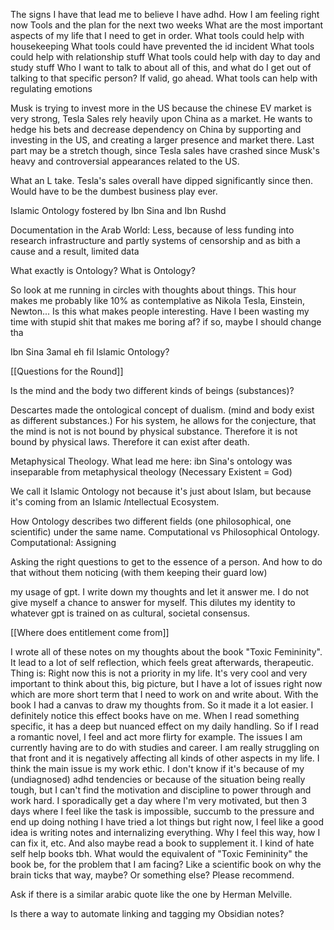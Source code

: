 The signs I have that lead me to believe I have adhd.
How I am feeling right now
Tools and the plan for the next two weeks
What are the most important aspects of my life that I need to get in order.
What tools could help with housekeeping
What tools could have prevented the id incident
What tools could help with relationship stuff
What tools could help with day to day and study stuff
Who I want to talk to about all of this, and what do I get out of talking to that specific person? If valid, go ahead.
What tools can help with regulating emotions


Musk is trying to invest more in the US because the chinese EV market is very strong, Tesla Sales rely heavily upon China as a market. He wants to hedge his bets and decrease dependency on China by supporting and investing in the US, and creating a larger presence and market there. Last part may be a stretch though, since Tesla sales have crashed since Musk's heavy and controversial appearances related to the US.

What an L take. Tesla's sales overall have dipped significantly since then. Would have to be the dumbest business play ever.

Islamic Ontology fostered by Ibn Sina and Ibn Rushd

Documentation in the Arab World: Less, because of less funding into research infrastructure and partly systems of censorship and as bith a cause and a result, limited data

What exactly is Ontology? What is Ontology?

So look at me running in circles with thoughts about things. This hour makes me probably like 10% as contemplative as Nikola Tesla, Einstein, Newton... 
Is this what makes people interesting. Have I been wasting my time with stupid shit that makes me boring af? if so, maybe I should change tha

Ibn Sina 3amal eh fil Islamic Ontology?

[[Questions for the Round]]

Is the mind and the body two different kinds of beings (substances)?

Descartes made the ontological concept of dualism. (mind and body exist as different substances.) For his system, he allows for the conjecture, that the mind is not is not bound by physical substance. Therefore it is not bound by physical laws. Therefore it can exist after death.

Metaphysical Theology. What lead me here: ibn Sina's ontology was inseparable from metaphysical theology (Necessary Existent = God)

We call it Islamic Ontology not because it's just about Islam, but because it's coming from an Islamic 
*I*ntellectual Ecosystem.


How Ontology describes two different fields (one philosophical, one scientific) under the same name.
Computational vs Philosophical Ontology.
Computational: Assigning 

Asking the right questions to get to the essence of a person. And how to do that without them noticing (with them keeping their guard low)

my usage of gpt. I write down my thoughts and let it answer me. I do not give myself a chance to answer for myself. This dilutes my identity to whatever gpt is trained on as cultural, societal consensus.

[[Where does entitlement come from]]

I wrote all of these notes on my thoughts about the book "Toxic Femininity". It lead to a lot of self reflection, which feels great afterwards, therapeutic. Thing is: Right now this is not a priority in my life. It's very cool and very important to think about this, big picture, but I have a lot of issues right now which are more short term that I need to work on and write about. With the book I had a canvas to draw my thoughts from. So it made it a lot easier. I definitely notice this effect books have on me. When I read something specific, it has a deep but nuanced effect on my daily handling. So if I read a romantic novel, I feel and act more flirty for example.
The issues I am currently having are to do with studies and career. I am really struggling on that front and it is negatively affecting all kinds of other aspects in my life.
I think the main issue is my work ethic. I don't know if it's because of my (undiagnosed) adhd tendencies or because of the situation being really tough, but I can't find the motivation and discipline to power through and work hard. I sporadically get a day where I'm very motivated, but then 3 days where I feel like the task is impossible, succumb to the pressure and end up doing nothing
I have tried a lot things but right now, I feel like a good idea is writing notes and internalizing everything. Why I feel this way, how I can fix it, etc.
And also maybe read a book to supplement it. I kind of hate self help books tbh. What would the equivalent of "Toxic Femininity" the book be, for the problem that I am facing? Like a scientific book on why the brain ticks that way, maybe? Or something else? Please recommend.


Ask if there is a similar arabic quote like the one by Herman Melville.

Is there a way to automate linking and tagging my Obsidian notes?
